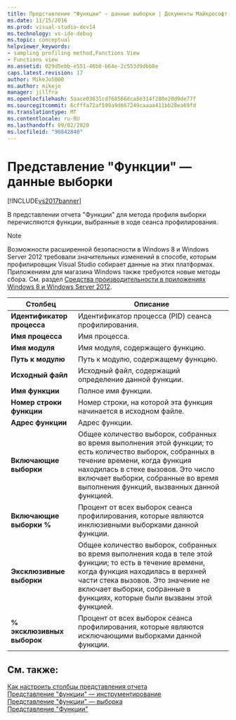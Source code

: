```yaml
---
title: Представление "Функции" — данные выборки | Документы Майкрософт
ms.date: 11/15/2016
ms.prod: visual-studio-dev14
ms.technology: vs-ide-debug
ms.topic: conceptual
helpviewer_keywords:
- sampling profiling method,Functions View
- Functions view
ms.assetid: 029d5ebb-e551-46b0-b64e-2c553d9dbb8e
caps.latest.revision: 17
author: MikeJo5000
ms.author: mikejo
manager: jillfra
ms.openlocfilehash: 5aace03631cd768566dca8e314f280e20d9de77f
ms.sourcegitcommit: 6cfffa72af599a9d667249caaaa411bb28ea69fd
ms.translationtype: MT
ms.contentlocale: ru-RU
ms.lasthandoff: 09/02/2020
ms.locfileid: "90842840"
---
```

# <a name="functions-view---sampling-data"></a>Представление "Функции" — данные выборки
[!INCLUDE[vs2017banner](../includes/vs2017banner.md)]

В представлении отчета "Функции" для метода профиля выборки перечисляются функции, выбранные в ходе сеанса профилирования.  
  
> [!NOTE]
> Возможности расширенной безопасности в Windows 8 и Windows Server 2012 требовали значительных изменений в способе, которым профилировщик Visual Studio собирает данные на этих платформах. Приложениям для магазина Windows также требуются новые методы сбора. См. раздел [Средства производительности в приложениях Windows 8 и Windows Server 2012](../profiling/performance-tools-on-windows-8-and-windows-server-2012-applications.md).  
  
|Столбец|Описание|  
|------------|-----------------|  
|**Идентификатор процесса**|Идентификатор процесса (PID) сеанса профилирования.|  
|**Имя процесса**|Имя процесса.|  
|**Имя модуля**|Имя модуля, содержащего функцию.|  
|**Путь к модулю**|Путь к модулю, содержащему функцию.|  
|**Исходный файл**|Исходный файл, содержащий определение данной функции.|  
|**Имя функции**|Полное имя функции.|  
|**Номер строки функции**|Номер строки, на которой эта функция начинается в исходном файле.|  
|**Адрес функции**|Адрес функции.|  
|**Включающие выборки**|Общее количество выборок, собранных во время выполнения этой функции; то есть количество выборок, собранных в течение времени, когда функция находилась в стеке вызовов. Это число включает выборки, собранные во время выполнения функций, вызванных данной функцией.|  
|**Включающие выборки %**|Процент от всех выборок сеанса профилирования, которые являются инклюзивными выборками данной функции.|  
|**Эксклюзивные выборки**|Общее количество выборок, собранных во время выполнения кода в теле этой функции; то есть в течение времени, когда функция находилась в верхней части стека вызовов. Это значение не включает выборки, собранные в функциях, которые были вызваны этой функцией.|  
|**% эксклюзивных выборок**|Процент от всех выборок сеанса профилирования, которые являются исключающими выборками данной функции.|  
  
## <a name="see-also"></a>См. также:  
 [Как настроить столбцы представления отчета](../profiling/how-to-customize-report-view-columns.md)   
 [Представление "функции" — инструментирование](../profiling/functions-view-dotnet-memory-instrumentation-data.md)   
 [Представление "функции" — выборка](../profiling/functions-view-dotnet-memory-sampling-data.md)   
 [Представление "Функции"](../profiling/functions-view-instrumentation-data.md)

